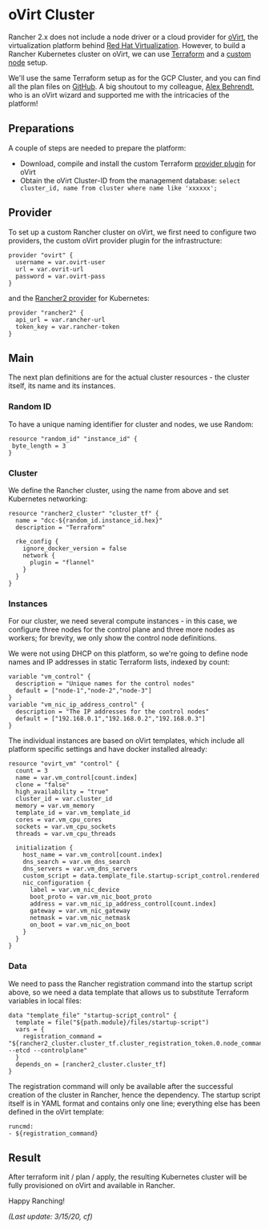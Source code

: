 # oVirt Cluster

Rancher 2.x does not include a node driver or a cloud provider for [oVirt](https://www.ovirt.org/), the virtualization platform behind [Red Hat Virtualization](https://www.redhat.com/en/technologies/virtualization/enterprise-virtualization). However, to build a Rancher Kubernetes cluster on oVirt, we can use [Terraform](https://www.terraform.io/) and a [custom node](https://rancher.com/docs/rancher/v2.x/en/cluster-provisioning/rke-clusters/custom-nodes/) setup.

We'll use the same Terraform setup as for the GCP Cluster, and you can find all the plan files on [GitHub](https://github.com/chfrank-cgn/Rancher/tree/master/ovirt-cluster). A big shoutout to my colleague, [Alex Behrendt](mailto:alexander.behrendt@cbc.de), who is an oVirt wizard and supported me with the intricacies of the platform!

## Preparations

A couple of steps are needed to prepare the platform:

- Download, compile and install the custom Terraform [provider plugin](https://github.com/oVirt/terraform-provider-ovirt) for oVirt
- Obtain the oVirt Cluster-ID from the management database: ```select cluster_id, name from cluster where name like 'xxxxxx';```

## Provider

To set up a custom Rancher cluster on oVirt, we first need to configure two providers, the custom oVirt provider plugin for the infrastructure:

```
provider "ovirt" {
  username = var.ovirt-user
  url = var.ovrit-url
  password = var.ovirt-pass
}
```

and the [Rancher2 provider](https://www.terraform.io/docs/providers/rancher2/index.html) for Kubernetes:

```
provider "rancher2" {
  api_url = var.rancher-url
  token_key = var.rancher-token
}
```

## Main

The next plan definitions are for the actual cluster resources - the cluster itself, its name and its instances.

### Random ID

To have a unique naming identifier for cluster and nodes, we use Random:

```
resource "random_id" "instance_id" {
 byte_length = 3
}
```

### Cluster

We define the Rancher cluster, using the name from above and set Kubernetes networking:

```
resource "rancher2_cluster" "cluster_tf" {
  name = "dcc-${random_id.instance_id.hex}"
  description = "Terraform"

  rke_config {
    ignore_docker_version = false
    network {
      plugin = "flannel"
    }
  }
}
```

### Instances

For our cluster, we need several compute instances - in this case, we configure three nodes for the control plane and three more nodes as workers; for brevity, we only show the control node definitions.

We were not using DHCP on this platform, so we're going to define node names and IP addresses in static Terraform lists, indexed by count:

```
variable "vm_control" {
  description = "Unique names for the control nodes"
  default = ["node-1","node-2","node-3"]
}
variable "vm_nic_ip_address_control" {
  description = "The IP addresses for the control nodes"
  default = ["192.168.0.1","192.168.0.2","192.168.0.3"]
}
```

The individual instances are based on oVirt templates, which include all platform specific settings and have docker installed already:

```
resource "ovirt_vm" "control" {
  count = 3
  name = var.vm_control[count.index]
  clone = "false"
  high_availability = "true"
  cluster_id = var.cluster_id
  memory = var.vm_memory
  template_id = var.vm_template_id
  cores = var.vm_cpu_cores
  sockets = var.vm_cpu_sockets
  threads = var.vm_cpu_threads

  initialization {
    host_name = var.vm_control[count.index]
    dns_search = var.vm_dns_search
    dns_servers = var.vm_dns_servers
    custom_script = data.template_file.startup-script_control.rendered
    nic_configuration {
      label = var.vm_nic_device
      boot_proto = var.vm_nic_boot_proto
      address = var.vm_nic_ip_address_control[count.index]
      gateway = var.vm_nic_gateway
      netmask = var.vm_nic_netmask
      on_boot = var.vm_nic_on_boot
    }
  }
}
```

### Data

We need to pass the Rancher registration command into the startup script above, so we need a data template that allows us to substitute Terraform variables in local files:

```
data "template_file" "startup-script_control" {
  template = file("${path.module}/files/startup-script")
  vars = {
    registration_command = "${rancher2_cluster.cluster_tf.cluster_registration_token.0.node_command} --etcd --controlplane"
  }
  depends_on = [rancher2_cluster.cluster_tf]
}
```

The registration command will only be available after the successful creation of the cluster in Rancher, hence the dependency. The startup script itself is in YAML format and contains only one line; everything else has been defined in the oVirt template:

```
runcmd:
- ${registration_command}
```

## Result

After terraform init / plan / apply, the resulting Kubernetes cluster will be fully provisioned on oVirt and available in Rancher.

Happy Ranching!

*(Last update: 3/15/20, cf)*


